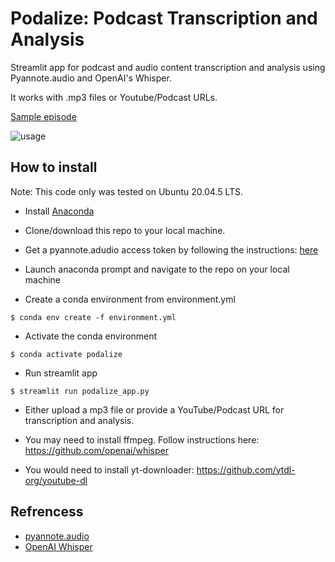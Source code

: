 # Podalize: Podcast Transcription and Analysis
Streamlit app for podcast and audio content transcription and analysis using Pyannote.audio and OpenAI's Whisper. 

It works with .mp3 files or Youtube/Podcast URLs.

[Sample episode](https://github.com/mave5/podalize/blob/main/data/podalize_Season%202%20Ep%2022%20Geoff%20Hinton%20on%20revolutionizing%20artificial%20intelligence%20again.pdf)

![usage](https://github.com/mave5/podalize/blob/main/data/usage.png)

## How to install

Note: This code only was tested on Ubuntu 20.04.5 LTS.

- Install [Anaconda](https://www.anaconda.com/)

- Clone/download this repo to your local machine. 

- Get a pyannote.adudio access token by following the instructions: 
[here](https://github.com/mave5/podalize/blob/main/configs.py)


- Launch anaconda prompt and navigate to the repo on your local machine

- Create a conda environment from environment.yml

```
$ conda env create -f environment.yml
```

- Activate the conda environment

```
$ conda activate podalize
```

- Run streamlit app

```
$ streamlit run podalize_app.py
```

- Either upload a mp3 file or provide a YouTube/Podcast URL for transcription and analysis.

- You may need to install ffmpeg. Follow instructions here: https://github.com/openai/whisper
- You would need to install yt-downloader: https://github.com/ytdl-org/youtube-dl

## Refrencess
- [pyannote.audio](https://github.com/pyannote/pyannote-audio)
- [OpenAI Whisper](https://github.com/openai/whisper)


